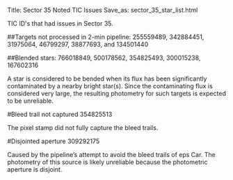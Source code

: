 Title: Sector 35 Noted TIC Issues
Save_as: sector_35_star_list.html


TIC ID's that had issues in Sector 35.

##Targets not processed in 2-min pipeline:
255559489, 342884451, 31975064, 46799297, 38877693, and 134501440

##Blended stars:
766018849, 500178562, 354825493, 300015238, 167602316

A star is considered to be bended when its flux has been significantly contaminated by a nearby bright star(s). Since the contaminating flux is considered very large, the resulting photometry for such targets is expected to be unreliable.

#Bleed trail not captured
354825513

The pixel stamp did not fully capture the bleed trails.

#Disjointed aperture
309292175

Caused by the pipeline’s attempt to avoid the bleed trails of eps Car. The photometry of this source is likely unreliable because the photometric aperture is disjoint.
